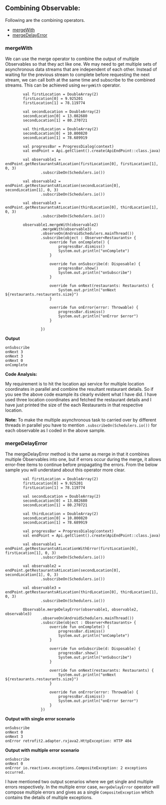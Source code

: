 ## Combining Observable:

Following are the combining operators.

* [mergeWith](#mergewith)
* [mergeDelayError](#mergedelayerror)


### mergeWith
We can use the merge operator to combine the output of multiple Observables so that they act like one.
We may need to get multiple sets of asynchronous data streams that are independent of each other.
Instead of waiting for the previous stream to complete before requesting 
the next stream, we can call both at the same time and subscribe to the combined streams. This can be
achieved using `mergeWith` operator.

```
        val firstLocation = DoubleArray(2)
        firstLocation[0] = 9.925201
        firstLocation[1] = 78.119774

        val secondLocation = DoubleArray(2)
        secondLocation[0] = 13.082680
        secondLocation[1] = 80.270721

        val thirdLocation = DoubleArray(2)
        secondLocation[0] = 10.800820
        secondLocation[1] = 78.689919

        val progressBar = ProgressDialog(context)
        val endPoint = Api.getClient().create(ApiEndPoint::class.java)

        val observable1 = endPoint.getRestaurantsAtLocation(firstLocation[0], firstLocation[1], 0, 3)
                .subscribeOn(Schedulers.io())

        val observable2 = endPoint.getRestaurantsAtLocation(secondLocation[0], secondLocation[1], 0, 3)
                .subscribeOn(Schedulers.io())

        val observable3 = endPoint.getRestaurantsAtLocation(thirdLocation[0], thirdLocation[1], 0, 3)
                .subscribeOn(Schedulers.io())

        observable1.mergeWith(observable2)
                .mergeWith(observable3)
                .observeOn(AndroidSchedulers.mainThread())
                .subscribe(object : Observer<Restaurants> {
                    override fun onComplete() {
                        progressBar.dismiss()
                        System.out.println("onComplete")
                    }

                    override fun onSubscribe(d: Disposable) {
                        progressBar.show()
                        System.out.println("onSubscribe")
                    }

                    override fun onNext(restaurants: Restaurants) {
                        System.out.println("onNext ${restaurants.restaurants.size}")
                    }

                    override fun onError(error: Throwable) {
                        progressBar.dismiss()
                        System.out.println("onError $error")
                    }

                })
```

**Output**
```
onSubscribe
onNext 3
onNext 3
onNext 0
onComplete
```

**Code Analysis:**

My requirement is to hit the location api service for multiple location coordinates in
parallel and combine the resultant restaurant details. So if you see the above code example its clearly
evident what I have did. I have used three location coordinates and fetched the restaurant details
and I have just printed the size of the each Restaurants in that respective location.

**Note:** To make the multiple asynchronous task to carried over by different threads in parallel
you have to mention `.subscribeOn(Schedulers.io())` for each observable as I coded in the
above sample.

### mergeDelayError

The mergeDelayError method is the same as merge in that it 
combines multiple Observables into one, but if errors occur during 
the merge, it allows error-free items to continue before propagating the errors.
From the below sample you will understand about this operator more clear.

```
        val firstLocation = DoubleArray(2)
        firstLocation[0] = 9.925201
        firstLocation[1] = 78.119774

        val secondLocation = DoubleArray(2)
        secondLocation[0] = 13.082680
        secondLocation[1] = 80.270721

        val thirdLocation = DoubleArray(2)
        secondLocation[0] = 10.800820
        secondLocation[1] = 78.689919

        val progressBar = ProgressDialog(context)
        val endPoint = Api.getClient().create(ApiEndPoint::class.java)

        val observable1 = endPoint.getRestaurantsAtLocationWithError(firstLocation[0], firstLocation[1], 0, 3)
                .subscribeOn(Schedulers.io())

        val observable2 = endPoint.getRestaurantsAtLocation(secondLocation[0], secondLocation[1], 0, 3)
                .subscribeOn(Schedulers.io())

        val observable3 = endPoint.getRestaurantsAtLocation(thirdLocation[0], thirdLocation[1], 0, 3)
                .subscribeOn(Schedulers.io())

        Observable.mergeDelayError(observable1, observable2, observable3)
                .observeOn(AndroidSchedulers.mainThread())
                .subscribe(object : Observer<Restaurants> {
                    override fun onComplete() {
                        progressBar.dismiss()
                        System.out.println("onComplete")
                    }

                    override fun onSubscribe(d: Disposable) {
                        progressBar.show()
                        System.out.println("onSubscribe")
                    }

                    override fun onNext(restaurants: Restaurants) {
                        System.out.println("onNext ${restaurants.restaurants.size}")
                    }

                    override fun onError(error: Throwable) {
                        progressBar.dismiss()
                        System.out.println("onError $error")
                    }
                })
```

**Output with single error scenario**
```
onSubscribe
onNext 0 
onNext 3
onError retrofit2.adapter.rxjava2.HttpException: HTTP 404
```

**Output with multiple error scenario**
```
onSubscribe
onNext 0
onError io.reactivex.exceptions.CompositeException: 2 exceptions occurred.
```

I have mentioned two output scenarios where we get single and multiple errors respectively. 
In the multiple error case, `mergeDelayError` operator will compose multiple errors and 
gives as a single `CompositeException` which contains the details of multiple exceptions.







